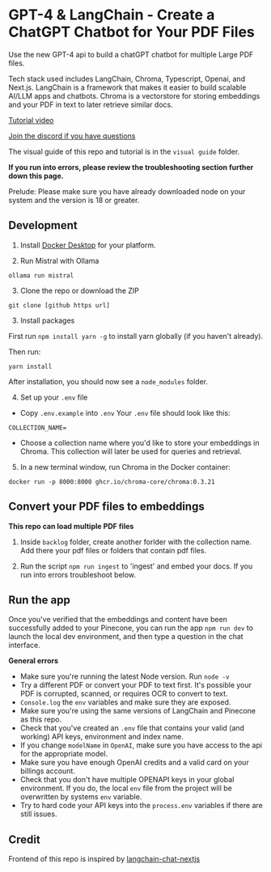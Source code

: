 # GPT-4 & LangChain - Create a ChatGPT Chatbot for Your PDF Files

Use the new GPT-4 api to build a chatGPT chatbot for multiple Large PDF files.

Tech stack used includes LangChain, Chroma, Typescript, Openai, and Next.js. LangChain is a framework that makes it easier to build scalable AI/LLM apps and chatbots. Chroma is a vectorstore for storing embeddings and your PDF in text to later retrieve similar docs.

[Tutorial video](https://www.youtube.com/watch?v=ih9PBGVVOO4)

[Join the discord if you have questions](https://discord.gg/E4Mc77qwjm)

The visual guide of this repo and tutorial is in the `visual guide` folder.

**If you run into errors, please review the troubleshooting section further down this page.**

Prelude: Please make sure you have already downloaded node on your system and the version is 18 or greater.

## Development

1. Install [Docker Desktop](https://www.docker.com/products/docker-desktop/) for your platform.

2. Run Mistral with Ollama
   
```
ollama run mistral
```

3. Clone the repo or download the ZIP

```
git clone [github https url]
```

3. Install packages

First run `npm install yarn -g` to install yarn globally (if you haven't already).

Then run:

```
yarn install
```

After installation, you should now see a `node_modules` folder.

4. Set up your `.env` file

- Copy `.env.example` into `.env`
  Your `.env` file should look like this:

```
COLLECTION_NAME=

```

- Choose a collection name where you'd like to store your embeddings in Chroma. This collection will later be used for queries and retrieval.

5. In a new terminal window, run Chroma in the Docker container:

```
docker run -p 8000:8000 ghcr.io/chroma-core/chroma:0.3.21
```

## Convert your PDF files to embeddings

**This repo can load multiple PDF files**

1. Inside `backlog` folder, create another forlder with the collection name. Add there your pdf files or folders that contain pdf files.

2. Run the script `npm run ingest` to 'ingest' and embed your docs. If you run into errors troubleshoot below.

## Run the app

Once you've verified that the embeddings and content have been successfully added to your Pinecone, you can run the app `npm run dev` to launch the local dev environment, and then type a question in the chat interface.

**General errors**

- Make sure you're running the latest Node version. Run `node -v`
- Try a different PDF or convert your PDF to text first. It's possible your PDF is corrupted, scanned, or requires OCR to convert to text.
- `Console.log` the `env` variables and make sure they are exposed.
- Make sure you're using the same versions of LangChain and Pinecone as this repo.
- Check that you've created an `.env` file that contains your valid (and working) API keys, environment and index name.
- If you change `modelName` in `OpenAI`, make sure you have access to the api for the appropriate model.
- Make sure you have enough OpenAI credits and a valid card on your billings account.
- Check that you don't have multiple OPENAPI keys in your global environment. If you do, the local `env` file from the project will be overwritten by systems `env` variable.
- Try to hard code your API keys into the `process.env` variables if there are still issues.

## Credit

Frontend of this repo is inspired by [langchain-chat-nextjs](https://github.com/zahidkhawaja/langchain-chat-nextjs)
